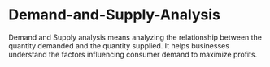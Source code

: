# Demand-and-Supply-Analysis
Demand and Supply analysis means analyzing the relationship between the quantity demanded and the quantity supplied. It helps businesses understand the factors influencing consumer demand to maximize profits.
